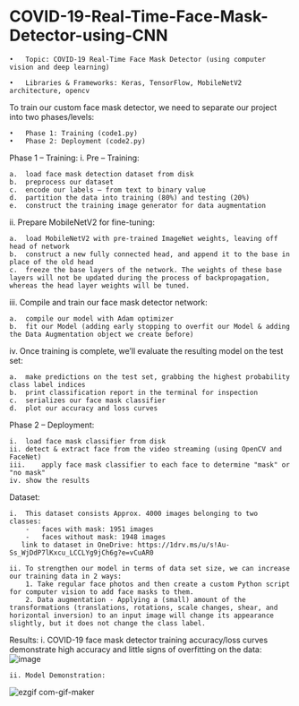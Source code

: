 # COVID-19-Real-Time-Face-Mask-Detector-using-CNN

	•	Topic: COVID-19 Real-Time Face Mask Detector (using computer vision and deep learning)

	•	Libraries & Frameworks: Keras, TensorFlow, MobileNetV2 architecture, opencv

To train our custom face mask detector, we need to separate our project into two phases/levels:

	•	Phase 1: Training (code1.py)
	•	Phase 2: Deployment (code2.py)

Phase 1 – Training:
i.	Pre – Training:

    a.	load face mask detection dataset from disk
    b.	preprocess our dataset
    c.	encode our labels – from text to binary value
    d.	partition the data into training (80%) and testing (20%)
    e.	construct the training image generator for data augmentation
    
ii.	Prepare MobileNetV2 for fine-tuning:

    a.	load MobileNetV2 with pre-trained ImageNet weights, leaving off head of network 
    b.	construct a new fully connected head, and append it to the base in place of the old head
    c.	freeze the base layers of the network. The weights of these base layers will not be updated during the process of backpropagation, whereas the head layer weights will be tuned.
    
iii.	Compile and train our face mask detector network:

    a.	compile our model with Adam optimizer
    b.	fit our Model (adding early stopping to overfit our Model & adding the Data Augmentation object we create before)
    
iv.	Once training is complete, we’ll evaluate the resulting model on the test set:

    a.	make predictions on the test set, grabbing the highest probability class label indices
    b.	print classification report in the terminal for inspection
    c.	serializes our face mask classifier
    d.	plot our accuracy and loss curves
    
Phase 2 – Deployment:

    i.	load face mask classifier from disk
    ii.	detect & extract face from the video streaming (using OpenCV and FaceNet)
    iii.	apply face mask classifier to each face to determine "mask" or "no mask"
    iv.	show the results

Dataset:

	i.	This dataset consists Approx. 4000 images belonging to two classes:
	    -	faces with mask: 1951 images
	    -	faces without mask: 1948 images
	   link to dataset in OneDrive: https://1drv.ms/u/s!Au-Ss_WjDdP7lKxcu_LCCLYg9jCh6g?e=vCuAR0
	   
	ii.	To strengthen our model in terms of data set size, we can increase our training data in 2 ways:
	    1. Take regular face photos and then create a custom Python script for computer vision to add face masks to them.
	    2. Data augmentation - Applying a (small) amount of the transformations (translations, rotations, scale changes, shear, and horizontal inversion) to an input image will change its appearance slightly, but it does not change the class label.

Results:
	i.	COVID-19 face mask detector training accuracy/loss curves demonstrate high accuracy and little signs of overfitting on the data:
![image](https://user-images.githubusercontent.com/35423788/113988989-abb14e80-9858-11eb-9fbc-613f4598b0c1.png)

	ii.	Model Demonstration:
![ezgif com-gif-maker](https://user-images.githubusercontent.com/35423788/113990852-90dfd980-985a-11eb-8ae0-10fcbfeeb316.gif)
